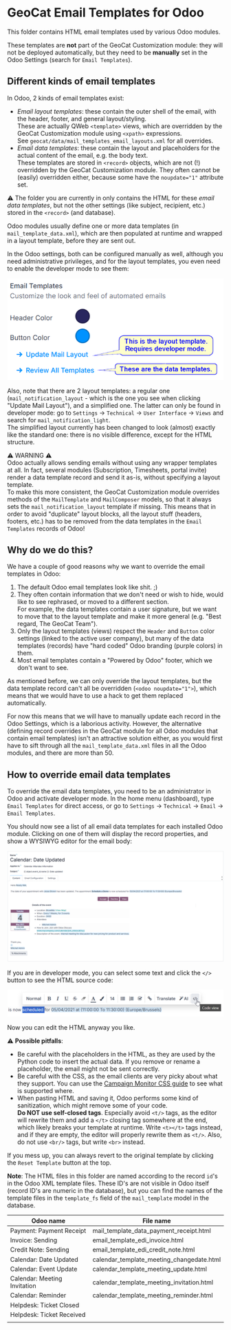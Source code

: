 # GeoCat Email Templates for Odoo

This folder contains HTML email templates used by various Odoo modules.

These templates are **not** part of the GeoCat Customization module: they will not be deployed automatically,
but they need to be **manually** set in the Odoo Settings (search for `Email Templates`).

## Different kinds of email templates

In Odoo, 2 kinds of email templates exist:

- _Email layout templates_: these contain the outer shell of the email, with the header, footer, and general layout/styling.  
  These are actually QWeb `<template>` views, which are overridden by the GeoCat Customization module using `<xpath>` expressions.  
  See `geocat/data/mail_templates_email_layouts.xml` for all overrides.
- _Email data templates_: these contain the layout and placeholders for the actual content of the email, e.g. the body text.  
  These templates are stored in `<record>` objects, which are not (!) overridden by the GeoCat Customization module.
  They often cannot be (easily) overridden either, because some have the `noupdate="1"` attribute set.  

:warning: The folder you are currently in only contains the HTML for these _email data templates_, but not the other settings (like subject, recipient, etc.) stored in the `<record>` (and database).

Odoo modules usually define one or more data templates (in `mail_template_data.xml`), which are then populated at runtime and wrapped in a layout template, before they are sent out.

In the Odoo settings, both can be configured manually as well, although you need administrative privileges, and for the layout templates,
you even need to enable the developer mode to see them:

![Email Settings](img/email_settings.png)

Also, note that there are 2 layout templates: a regular one (`mail_notification_layout` - which is the one you see when clicking "Update Mail Layout"), and a simplified one.
The latter can only be found in developer mode: go to `Settings` -> `Technical` -> `User Interface` -> `Views` and search for `mail_notification_light`.  
The simplified layout currently has been changed to look (almost) exactly like the standard one: there is no visible difference, except for the HTML structure.

:warning: WARNING :warning:  
Odoo actually allows sending emails without using any wrapper templates at all. In fact, several modules (Subscription, Timesheets, portal invite) render a data template record and send it as-is,
without specifying a layout template.  
To make this more consistent, the GeoCat Customization module overrides methods of the `MailTemplate` and `MailComposer` models, so that it always sets the `mail_notification_layout` template if missing.
This means that in order to avoid "duplicate" layout blocks, all the layout stuff (headers, footers, etc.) has to be removed from the data templates in the `Email Templates` records of Odoo!


## Why do we do this?

We have a couple of good reasons why we want to override the email templates in Odoo:

1. The default Odoo email templates look like shit. ;)
2. They often contain information that we don't need or wish to hide, would like to see rephrased, or moved to a different section.  
   For example, the data templates contain a user signature, but we want to move that to the layout template and make it more general (e.g. "Best regard, The GeoCat Team").
3. Only the layout templates (views) respect the `Header` and `Button` color settings (linked to the active user company), 
   but many of the data templates (records) have "hard coded" Odoo branding (purple colors) in them.
4. Most email templates contain a "Powered by Odoo" footer, which we don't want to see.

As mentioned before, we can only override the layout templates, but the data template record can't all be overridden (`<odoo noupdate="1">`), which means that we would have to use a hack to get them replaced automatically.

For now this means that we will have to manually update each record in the Odoo Settings, which is a laborious activity.
However, the alternative (defining record overrides in the GeoCat module for all Odoo modules that contain email templates) isn't an attractive solution either,
as you would first have to sift through all the `mail_template_data.xml` files in all the Odoo modules, and there are more than 50.

## How to override email data templates

To override the email data templates, you need to be an administrator in Odoo and activate developer mode.
In the home menu (dashboard), type `Email Templates` for direct access, or go to `Settings` -> `Technical` -> `Email` -> `Email Templates`.

You should now see a list of all email data templates for each installed Odoo module.
Clicking on one of them will display the record properties, and show a WYSIWYG editor for the email body:

![Example of the WYSIWYG editor in Odoo](img/email_template_wysiwyg.png)

If you are in developer mode, you can select some text and click the `</>` button to see the HTML source code:

![Open HTML code view](img/email_code_view.png)

Now you can edit the HTML anyway you like. 

:warning: **Possible pitfalls**:

- Be careful with the placeholders in the HTML, as they are used by the Python code to insert the actual data.
  If you remove or rename a placeholder, the email might not be sent correctly.  
- Be careful with the CSS, as the email clients are very picky about what they support.
  You can use the [Campaign Monitor CSS guide](https://www.campaignmonitor.com/css/) to see what is supported where.
- When pasting HTML and saving it, Odoo performs some kind of sanitization, which might remove some of your code.  
  **Do NOT use self-closed tags**. Especially avoid `<t/>` tags, as the editor will rewrite them and add a `</t>` closing tag 
  somewhere at the end, which likely breaks your template at runtime. Write `<t></t>` tags instead, and if they are empty,
  the editor will properly rewrite them as `<t/>`. Also, do not use `<br/>` tags, but write `<br>` instead.

If you mess up, you can always revert to the original template by clicking the `Reset Template` button at the top.

**Note**: The HTML files in this folder are named according to the record `id`'s in the Odoo XML template files. 
These ID's are not visible in Odoo itself (record ID's are numeric in the database), but you can find the names of the 
template files in the `template_fs` field of the `mail_template` model in the database.

| Odoo name                    | File name                                 |
|------------------------------|-------------------------------------------|
| Payment: Payment Receipt     | mail_template_data_payment_receipt.html   |
| Invoice: Sending             | email_template_edi_invoice.html           |
| Credit Note: Sending         | email_template_edi_credit_note.html       |
| Calendar: Date Updated       | calendar_template_meeting_changedate.html |
| Calendar: Event Update       | calendar_template_meeting_update.html     |
| Calendar: Meeting Invitation | calendar_template_meeting_invitation.html |
| Calendar: Reminder           | calendar_template_meeting_reminder.html   |
| Helpdesk: Ticket Closed      | |
| Helpdesk: Ticket Received    | |
|                              | |


